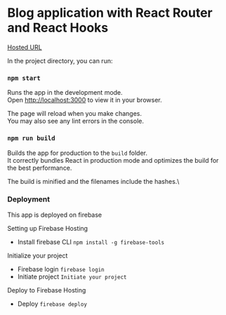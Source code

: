 # Blog application with React Router and React Hooks

[Hosted URL](https://react-hooks-blog-app-e35c4.web.app/)

In the project directory, you can run:

### `npm start`

Runs the app in the development mode.\
Open [http://localhost:3000](http://localhost:3000) to view it in your browser.

The page will reload when you make changes.\
You may also see any lint errors in the console.


### `npm run build`

Builds the app for production to the `build` folder.\
It correctly bundles React in production mode and optimizes the build for the best performance.

The build is minified and the filenames include the hashes.\

### Deployment

This app is deployed on firebase

Setting up Firebase Hosting
 * Install firebase CLI  `npm install -g firebase-tools`

Initialize your project
 * Firebase login  `firebase login`
 * Initiate project  `Initiate your project`

Deploy to Firebase Hosting
 * Deploy  `firebase deploy`

